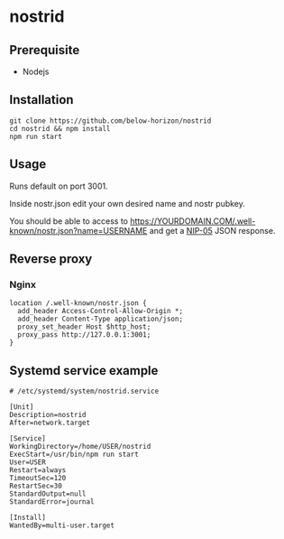 # nostrid

## Prerequisite

- Nodejs

## Installation
```
git clone https://github.com/below-horizon/nostrid
cd nostrid && npm install
npm run start
```
## Usage

Runs default on port 3001.

Inside nostr.json edit your own desired name and nostr pubkey.

You should be able to access to https://YOURDOMAIN.COM/.well-known/nostr.json?name=USERNAME and get a [NIP-05](https://github.com/nostr-protocol/nips/blob/master/05.md) JSON response.

## Reverse proxy

### Nginx
```
location /.well-known/nostr.json {
  add_header Access-Control-Allow-Origin *;
  add_header Content-Type application/json;
  proxy_set_header Host $http_host;
  proxy_pass http://127.0.0.1:3001;
}
```

## Systemd service example
```
# /etc/systemd/system/nostrid.service

[Unit]
Description=nostrid
After=network.target

[Service]
WorkingDirectory=/home/USER/nostrid
ExecStart=/usr/bin/npm run start
User=USER
Restart=always
TimeoutSec=120
RestartSec=30
StandardOutput=null
StandardError=journal

[Install]
WantedBy=multi-user.target
```